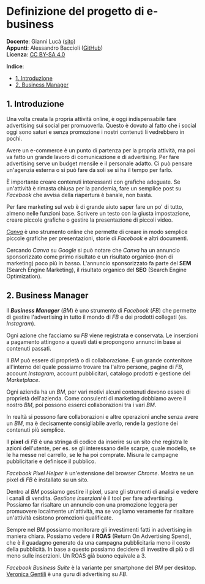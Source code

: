 # Definizione del progetto di e-business

**Docente**: Gianni Lucà ([sito](http://atenamarketing.it/))  
**Appunti**: Alessandro Baccioli ([GitHub](https://alebaccioli.github.io/appunti/))  
**Licenza**: [CC BY-SA 4.0](https://creativecommons.org/licenses/by-sa/4.0/deed.it)

**Indice**:

- [1. Introduzione](#1-introduzione)
- [2. Business Manager](#2-business-manager)

## 1. Introduzione

Una volta creata la propria attività online, è oggi indispensabile fare advertising sui social per promuoverla. Questo è dovuto al fatto che i social oggi sono saturi e senza promozione i nostri contenuti li vedrebbero in pochi.

Avere un e-commerce è un punto di partenza per la propria attività, ma poi va fatto un grande lavoro di comunicazione e di advertising. Per fare advertising serve un budget mensile e il personale adatto. Ci può pensare un'agenzia esterna o si può fare da soli se si ha il tempo per farlo.

È importante creare contenuti interessanti con grafiche adeguate. Se un'attività è rimasta chiusa per la pandemia, fare un semplice post su *Facebook* che avvisa della riapertura è banale, non basta.

Per fare marketing sul web è di grande aiuto saper fare un po' di tutto, almeno nelle funzioni base. Scrivere un testo con la giusta impostazione, creare piccole grafiche o gestire la presentazione di piccoli video.

[*Canva*](https://www.canva.com/) è uno strumento online che permette di creare in modo semplice piccole grafiche per presentazioni, storie di *Facebook* e altri documenti.

Cercando *Canva* su *Google* si può notare che *Canva* ha un annuncio sponsorizzato come primo risultato e un risultato organico (non di marketing) poco più in basso. L'annuncio sponsorizzato fa parte del **SEM** (Search Engine Marketing), il risultato organico del **SEO** (Search Engine Optimization).

## 2. Business Manager

Il ***Business Manager*** (*BM*) è uno strumento di *Facebook* (*FB*) che permette di gestire l'advertising in tutto il mondo di *FB* e dei prodotti collegati (es. *Instagram*).

Ogni azione che facciamo su *FB* viene registrata e conservata. Le inserzioni a pagamento attingono a questi dati e propongono annunci in base ai contenuti passati.

Il *BM* può essere di proprietà o di collaborazione. È un grande contenitore all'interno del quale possiamo trovare tra l'altro persone, pagine di *FB*, account *Instagram*, account pubblicitari, catalogo prodotti e gestione del *Marketplace*.

Ogni azienda ha un *BM*, per vari motivi alcuni contenuti devono essere di proprietà dell'azienda. Come consulenti di marketing dobbiamo avere il nostro *BM*, poi possono esserci collaborazioni tra i vari *BM*.

In realtà si possono fare collaborazioni e altre operazioni anche senza avere un *BM*, ma è decisamente consigliabile averlo, rende la gestione dei contenuti più semplice.

Il **pixel** di *FB* è una stringa di codice da inserire su un sito che registra le azioni dell'utente, per es. se gli interessano delle scarpe, quale modello, se le ha messe nel carrello, se le ha poi comprate. Misura le campagne pubblicitarie e definisce il pubblico.

*Facebook Pixel Helper* è un'estensione del browser *Chrome*. Mostra se un pixel di *FB* è installato su un sito.

Dentro al *BM* possiamo gestire il pixel, usare gli strumenti di analisi e vedere i canali di vendita. *Gestione inserzioni* è il tool per fare advertising. Possiamo far risaltare un annuncio con una promozione leggera per promuovere localmente un'attività, ma se vogliamo veramente far risaltare un'attività esistono promozioni qualificate.

Sempre nel *BM* possiamo monitorare gli investimenti fatti in advertising in maniera chiara. Possiamo vedere il **ROAS** (Return On Advertising Spend), che è il guadagno generato da una campagna pubblicitaria meno il costo della pubblicità. In base a questo possiamo decidere di investire di più o di meno sulle inserzioni. Un ROAS già buono equivale a 3.

*Facebook Business Suite* è la variante per smartphone del *BM* per desktop. [Veronica Gentili](https://www.veronicagentili.com/) è una guru di advertising su *FB*.

<!--
Data: 10/05/2021
Nome file: ok
-->

<!--
Data: 10/05/2021
Pagina: ok
Apostrofi: ok
Grammatica: ok
Numeri sezione: ok
Codice: ok
-->

<!--
Data: 18/05/2021
Rimossa data lez.: ok
Lint: ok
-->
